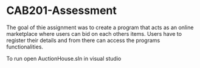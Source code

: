 # CAB201-Assessment

The goal of thie assignment was to create a program that acts as an online marketplace where users can bid on each others items. Users have to register their details and from there can access the programs functionalities.

To run open AuctionHouse.sln in visual studio
